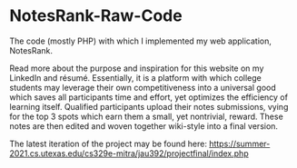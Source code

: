 # NotesRank-Raw-Code
The code (mostly PHP) with which I implemented my web application, NotesRank.

Read more about the purpose and inspiration for this website on my LinkedIn and résumé. Essentially, it is a platform with which college students may
leverage their own competitiveness into a universal good which saves all participants time and effort, yet optimizes the efficiency of learning itself. Qualified
participants upload their notes submissions, vying for the top 3 spots which earn them a small, yet nontrivial, reward. These notes are then edited and
woven together wiki-style into a final version.

The latest iteration of the project may be found here: https://summer-2021.cs.utexas.edu/cs329e-mitra/jau392/projectfinal/index.php
